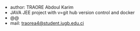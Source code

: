 - author: TRAORE Abdoul Karim 
- JAVA JEE project with v=git hub version control and docker 
- @@ 
- mail: traorea4@student.iugb.edu.ci 
